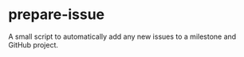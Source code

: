 # prepare-issue

A small script to automatically add any new issues to a milestone and GitHub project.

